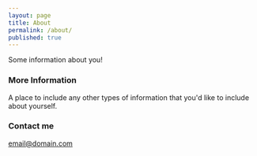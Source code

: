```yaml
---
layout: page
title: About
permalink: /about/
published: true
---
```



Some information about you!

### More Information

A place to include any other types of information that you'd like to include about yourself.

### Contact me

[email@domain.com](mailto:email@domain.com)
